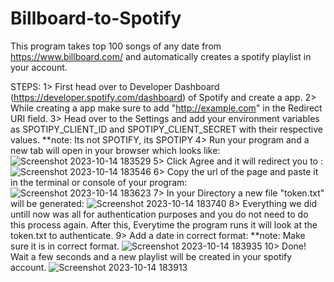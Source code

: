 # Billboard-to-Spotify

This program takes top 100 songs of any date from https://www.billboard.com/ and automatically creates a spotify playlist in your account.

STEPS:
1> First head over to Developer Dashboard (https://developer.spotify.com/dashboard) of Spotify and create a app.
2> While creating a app make sure to add "http://example.com" in the Redirect URI field.
3> Head over to the Settings and add your environment variables as SPOTIPY_CLIENT_ID and SPOTIPY_CLIENT_SECRET with their respective values.
   **note: Its not SPOTIFY, its SPOTIPY
4> Run your program and a new tab will open in your browser which looks like:
![Screenshot 2023-10-14 183529](https://github.com/rishichop/Billboard-to-Spotify/assets/84148892/cfa83918-9786-473e-8af2-9958c992ddbb)
5> Click Agree and it will redirect you to :
![Screenshot 2023-10-14 183546](https://github.com/rishichop/Billboard-to-Spotify/assets/84148892/a6fc8cdb-19fa-4640-80d4-534abda7b137)
6> Copy the url of the page and paste it in the terminal or console of your program:
![Screenshot 2023-10-14 183623](https://github.com/rishichop/Billboard-to-Spotify/assets/84148892/1d7b864a-1607-48b3-b7e3-a4f4af4c6468)
7> In your Directory a new file "token.txt" will be generated:
![Screenshot 2023-10-14 183740](https://github.com/rishichop/Billboard-to-Spotify/assets/84148892/bb7a0d4b-030c-4fc0-ab1d-7dc354061fd8)
8> Everything we did untill now was all for authentication purposes and you do not need to do this process again. After this, Everytime the program runs it will look at the token.txt to authenticate.
9> Add a date in correct format:
   **note: Make sure it is in correct format.
![Screenshot 2023-10-14 183935](https://github.com/rishichop/Billboard-to-Spotify/assets/84148892/ecb91d2c-61cf-49e0-b8aa-353394132ac5)
10> Done! Wait a few seconds and a new playlist will be created in your spotify account.
![Screenshot 2023-10-14 183913](https://github.com/rishichop/Billboard-to-Spotify/assets/84148892/4c7832db-ade1-448d-9f59-e5558a9bc353)
